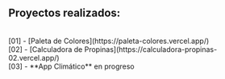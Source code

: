 ## Proyectos realizados:
<br />
[01] - [Paleta de Colores](https://paleta-colores.vercel.app/)
<br />
[02] - [Calculadora de Propinas](https://calculadora-propinas-02.vercel.app/)
<br />
[03] - **App Climático** en progreso

<!--
  Crear nuevos proyectos
  npm create vite@latest
-->
